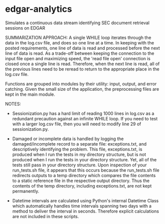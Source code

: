 # edgar-analytics
Simulates a continuous data stream identifying SEC document retrieval sessions on EDGAR

SUMMARIZATION APPROACH:
A single WHILE loop iterates through the data in the log.csv file, and does so one line at a time.  In keeping with the posted requirements, one line of data is read and processed before the next line of data is read.  As a trade-off between keeping the connection to the input file open and maximizing speed, the 'read file open' connection is closed once a single line is read.  Therefore, when the next line is read, all of the previous lines need to be reread to return to the appropriate place in the log.csv file.

Functions are grouped into modules by their utility: input, output, and error catching.  Given the small size of the application, the preprocessing files are kept in the main module.

NOTES:
- Sessionization.py has a hard limit of reading 1000 lines in log.csv as a redundant precaution against an infinite WHILE loop.  If you need to test with a larger log.csv file, then you will need to modify line 29 of sessionization.py.

- Damaged or incomplete data is handled by logging the damaged/incomplete record to a separate file: exceptions.txt, and descriptively identifying the problem.  This file, exceptions.txt, is produced when I run the tests in my directory structure, but is not produced when I run the tests in your directory structure.  Yet, all of the tests still pass in your directory structure.  Upon inspection of your run_tests.sh file, it appears that this occurs because the run_tests.sh file redirects outputs to a temp directory which compares the file contents to a static reference file in the respective output directory.  Thus the contents of the temp directory, including exceptions.txt, are not kept permanently.

- Datetime intervals are calculated using Python's internal Datetime Class which automatically handles time intervals spanning two days with a method to deliver the interval in seconds.  Therefore explicit calculations are not included in these scripts.
